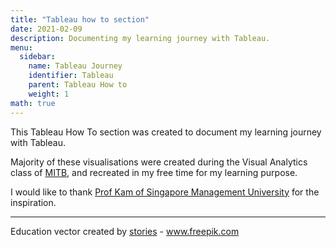 ```yaml
---
title: "Tableau how to section"
date: 2021-02-09
description: Documenting my learning journey with Tableau.
menu:
  sidebar:
    name: Tableau Journey
    identifier: Tableau
    parent: Tableau How to
    weight: 1
math: true
---
```


This Tableau How To section was created to document my learning journey with Tableau.

Majority of these visualisations were created during the Visual Analytics class of [MITB](https://scis.smu.edu.sg/master-it-business), and recreated in my free time for my learning purpose.  

I would like to thank [Prof Kam of Singapore Management University](https://www.smu.edu.sg/faculty/profile/9618/KAM-Tin-Seong) for the inspiration.


---
Education vector created by [stories](https://www.freepik.com/vectors/education) - www.freepik.com</a>